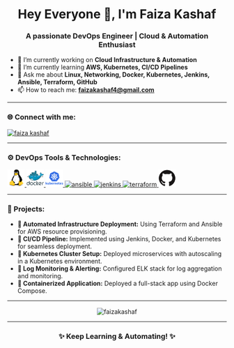 <h1 align="center">Hey Everyone 👋, I'm Faiza Kashaf</h1>
<h3 align="center">A passionate DevOps Engineer | Cloud & Automation Enthusiast</h3>

- 🔭 I’m currently working on **Cloud Infrastructure & Automation**
- 🌱 I’m currently learning **AWS, Kubernetes, CI/CD Pipelines**
- 💬 Ask me about **Linux, Networking, Docker, Kubernetes, Jenkins, Ansible, Terraform, GitHub**
- 📫 How to reach me: **faizakashaf4@gmail.com**

---

<h3 align="left">🌐 Connect with me:</h3>
<p align="left">
<a href="https://linkedin.com/in/faizakashaf" target="blank">
<img align="center" src="https://raw.githubusercontent.com/rahuldkjain/github-profile-readme-generator/master/src/images/icons/Social/linked-in-alt.svg" alt="faiza kashaf" height="30" width="40" />
</a>
</p>

---

<h3 align="left">⚙️ DevOps Tools & Technologies:</h3>
<p align="left">
  <a href="https://www.linux.org/" target="_blank" rel="noreferrer">
    <img src="https://raw.githubusercontent.com/devicons/devicon/master/icons/linux/linux-original.svg" alt="linux" width="40" height="40"/>
  </a>
  <a href="https://www.docker.com/" target="_blank" rel="noreferrer">
    <img src="https://raw.githubusercontent.com/devicons/devicon/master/icons/docker/docker-original-wordmark.svg" alt="docker" width="40" height="40"/>
  </a>
  <a href="https://kubernetes.io/" target="_blank" rel="noreferrer">
    <img src="https://raw.githubusercontent.com/devicons/devicon/master/icons/kubernetes/kubernetes-plain-wordmark.svg" alt="kubernetes" width="40" height="40"/>
  </a>
  <a href="https://www.ansible.com/" target="_blank" rel="noreferrer">
    <img src="https://www.vectorlogo.zone/logos/ansible/ansible-icon.svg" alt="ansible" width="40" height="40"/>
  </a>
  <a href="https://www.jenkins.io/" target="_blank" rel="noreferrer">
    <img src="https://www.vectorlogo.zone/logos/jenkins/jenkins-icon.svg" alt="jenkins" width="40" height="40"/>
  </a>
  <a href="https://www.terraform.io/" target="_blank" rel="noreferrer">
    <img src="https://www.vectorlogo.zone/logos/terraformio/terraformio-icon.svg" alt="terraform" width="40" height="40"/>
  </a>
  <a href="https://github.com/" target="_blank" rel="noreferrer">
    <img src="https://raw.githubusercontent.com/devicons/devicon/master/icons/github/github-original.svg" alt="github" width="40" height="40"/>
  </a>
</p>

---

<h3 align="left">🚀 Projects:</h3>
<ul>
  <li><strong>🔹 Automated Infrastructure Deployment:</strong> Using Terraform and Ansible for AWS resource provisioning.</li>
  <li><strong>🔹 CI/CD Pipeline:</strong> Implemented using Jenkins, Docker, and Kubernetes for seamless deployment.</li>
  <li><strong>🔹 Kubernetes Cluster Setup:</strong> Deployed microservices with autoscaling in a Kubernetes environment.</li>
  <li><strong>🔹 Log Monitoring & Alerting:</strong> Configured ELK stack for log aggregation and monitoring.</li>
  <li><strong>🔹 Containerized Application:</strong> Deployed a full-stack app using Docker Compose.</li>
</ul>

---

<p align="center">
<img align="center" src="https://github-readme-stats.vercel.app/api/top-langs?username=faizakashaf&show_icons=true&locale=en&layout=compact" alt="faizakashaf" />
</p>

---

<h3 align="center">✨ Keep Learning & Automating! ✨</h3>
